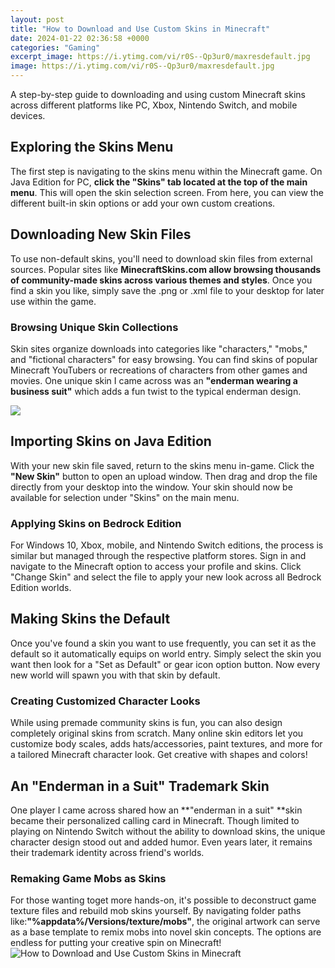 ```yaml
---
layout: post
title: "How to Download and Use Custom Skins in Minecraft"
date: 2024-01-22 02:36:58 +0000
categories: "Gaming"
excerpt_image: https://i.ytimg.com/vi/r0S--Qp3ur0/maxresdefault.jpg
image: https://i.ytimg.com/vi/r0S--Qp3ur0/maxresdefault.jpg
---
```


A step-by-step guide to downloading and using custom Minecraft skins across different platforms like PC, Xbox, Nintendo Switch, and mobile devices.
## Exploring the Skins Menu 
The first step is navigating to the skins menu within the Minecraft game. On Java Edition for PC, **click the "Skins" tab located at the top of the main menu**. This will open the skin selection screen. From here, you can view the different built-in skin options or add your own custom creations.
## Downloading New Skin Files
To use non-default skins, you'll need to download skin files from external sources. Popular sites like **MinecraftSkins.com allow browsing thousands of community-made skins across various themes and styles**. Once you find a skin you like, simply save the .png or .xml file to your desktop for later use within the game.
### Browsing Unique Skin Collections
Skin sites organize downloads into categories like "characters," "mobs," and "fictional characters" for easy browsing. You can find skins of popular Minecraft YouTubers or recreations of characters from other games and movies. One unique skin I came across was an **"enderman wearing a business suit"** which adds a fun twist to the typical enderman design.

![](https://i.ytimg.com/vi/F4oYVjA_4hg/maxresdefault.jpg)
## Importing Skins on Java Edition
With your new skin file saved, return to the skins menu in-game. Click the **"New Skin"** button to open an upload window. Then drag and drop the file directly from your desktop into the window. Your skin should now be available for selection under "Skins" on the main menu.
### Applying Skins on Bedrock Edition 
For Windows 10, Xbox, mobile, and Nintendo Switch editions, the process is similar but managed through the respective platform stores. Sign in and navigate to the Minecraft option to access your profile and skins. Click "Change Skin" and select the file to apply your new look across all Bedrock Edition worlds.
## Making Skins the Default 
Once you've found a skin you want to use frequently, you can set it as the default so it automatically equips on world entry. Simply select the skin you want then look for a "Set as Default" or gear icon option button. Now every new world will spawn you with that skin by default.
### Creating Customized Character Looks
While using premade community skins is fun, you can also design completely original skins from scratch. Many online skin editors let you customize body scales, adds hats/accessories, paint textures, and more for a tailored Minecraft character look. Get creative with shapes and colors!
## An "Enderman in a Suit" Trademark Skin 
One player I came across shared how an **"enderman in a suit" **skin became their personalized calling card in Minecraft. Though limited to playing on Nintendo Switch without the ability to download skins, the unique character design stood out and added humor. Even years later, it remains their trademark identity across friend's worlds.
### Remaking Game Mobs as Skins
For those wanting toget more hands-on, it's possible to deconstruct game texture files and rebuild mob skins yourself. By navigating folder paths like:**"%appdata%/Versions/texture/mobs"**, the original artwork can serve as a base template to remix mobs into novel skin concepts. The options are endless for putting your creative spin on Minecraft!
![How to Download and Use Custom Skins in Minecraft](https://i.ytimg.com/vi/r0S--Qp3ur0/maxresdefault.jpg)